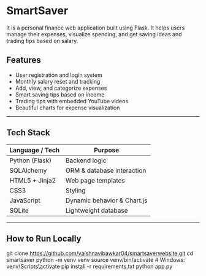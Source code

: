 # SmartSaver

It is a personal finance web application built using Flask. It helps users manage their expenses, visualize spending, and get saving ideas and trading tips based on salary.


## Features

- User registration and login system
- Monthly salary reset and tracking
- Add, view, and categorize expenses
- Smart saving tips based on income
- Trading tips with embedded YouTube videos
- Beautiful charts for expense visualization

---

## Tech Stack

| Language / Tech      | Purpose                           |
| -------------------- | --------------------------------- |
| Python (Flask)       | Backend logic                     |
| SQLAlchemy           | ORM & database interaction        |
| HTML5 + Jinja2       | Web page templates                |
| CSS3                 | Styling                           |
| JavaScript           | Dynamic behavior & Chart.js       |
| SQLite               | Lightweight database              |

---

## How to Run Locally


git clone https://github.com/vaishnavibawkar04/smartsaverwebsite.git
cd smartsaver
python -m venv venv
source venv/bin/activate  # Windows: venv\Scripts\activate
pip install -r requirements.txt
python app.py




